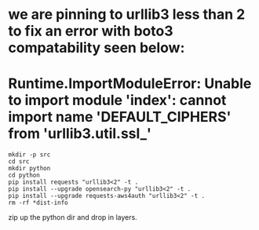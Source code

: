 # we are pinning to urllib3 less than 2 to fix an error with boto3 compatability seen below:
# Runtime.ImportModuleError: Unable to import module 'index': cannot import name 'DEFAULT_CIPHERS' from 'urllib3.util.ssl_' 
```
mkdir -p src
cd src
mkdir python
cd python
pip install requests "urllib3<2" -t .
pip install --upgrade opensearch-py "urllib3<2" -t .
pip install --upgrade requests-aws4auth "urllib3<2" -t .
rm -rf *dist-info
```

zip up the python dir and drop in layers.